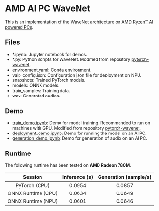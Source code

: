 # AMD AI PC WaveNet

This is an implementation of the WaveNet architecture on [AMD Ryzen™ AI powered PCs](https://www.amd.com/en/products/processors/consumer/ryzen-ai.html).

## Files
- *.ipynb: Jupyter notebook for demos.
- *.py: Python scripts for WaveNet. Modified from repository [pytorch-wavenet](https://github.com/vincentherrmann/pytorch-wavenet).
- environment.yaml: Conda environment.
- vaip_config.json: Configuration json file for deployment on NPU.
- snapshots: Trained PyTorch models.
- models: ONNX models.
- train_samples: Training data.
- wav: Generated audios.

## Demo
- [train_demo.ipynb](./train_demo.ipynb): Demo for model training. Recommended to run on machines with GPU. Modified from repository [pytorch-wavenet](https://github.com/vincentherrmann/pytorch-wavenet).
- [deployment_demo.ipynb](./deployment_demo.ipynb): Demo for running the model on an AI PC.
- [generation_demo.ipynb](./generation_demo.ipynb): Demo for generation of audio on an AI PC.

## Runtime

The following runtime has been tested on **AMD Radeon 780M**.

|     **Session**    | **Inference (s)** | **Generation (sample/s)** |
|:------------------:|:-----------------:|:-------------------------:|
| PyTorch (CPU)      | 0.0954            | 0.0857                    |
| ONNX Runtime (CPU) | 0.0634            | 0.0649                    |
| ONNX Runtime (NPU) | 0.0601            | 0.0646                    |